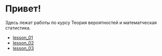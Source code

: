 # Привет!

Здесь лежат работы по курсу Теория вероятностей и математческая статистика.
- [lesson_01](./lesson_01/)
- [lesson_02](./lesson_02/)
- [lesson_03](./lesson_03/)
